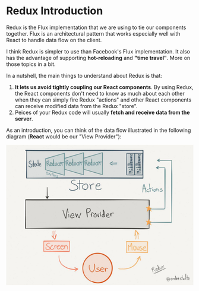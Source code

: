 
# Redux Introduction
Redux is the Flux implementation that we are using to tie our components together.  Flux is an architectural pattern that works especially well with React to handle data flow on the client.  

I think Redux is simpler to use than Facebook's Flux implementation. It also has the advantage of supporting **hot-reloading** and **"time travel"**.  More on those topics in a bit. 

In a nutshell, the main things to understand about Redux is that:
1. **It lets us avoid tightly coupling our React components**.  By using Redux, the React components don't need to know as much about each other when they can simply fire Redux "actions" and other React components can receive modified data from the Redux "store".  
2. Peices of your Redux code will usually **fetch and receive data from the server**. 

As an introduction, you can think of the data flow illustrated in the following diagram (**React** would be our "View Provider"):

![](_assets/redux-diagram.png)



